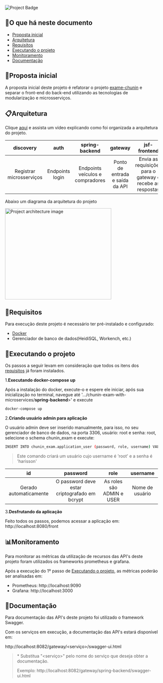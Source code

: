 <img src="https://img.shields.io/github/workflow/status/HarissonNascimento/chunin-exam-with-microservices/chunin-exam%20CI?style=plastic" alt="Project Badge"/>

## 💬O que há neste documento
* [Proposta inicial](https://github.com/HarissonNascimento/chunin-exam-with-microservices#proposta-inicial)
* [Arquitetura](https://github.com/HarissonNascimento/chunin-exam-with-microservices#arquitetura)
* [Requisitos](https://github.com/HarissonNascimento/chunin-exam-with-microservices#requisitos)
* [Executando o projeto](https://github.com/HarissonNascimento/chunin-exam-with-microservices#executando-o-projeto)
* [Monitoramento](https://github.com/HarissonNascimento/chunin-exam-with-microservices#monitoramento)
* [Documentação](https://github.com/HarissonNascimento/chunin-exam-with-microservices#documentação)

## 📖Proposta inicial
A proposta inicial deste projeto é refatorar o projeto [exame-chunin](https://github.com/HarissonNascimento/exame-chunin)
 e separar o front-end do back-end utilizando as tecnologias de modularização e microsserviços.
 
## 📋Arquitetura
Clique [aqui](https://youtu.be/O7oIAppBWsM) e assista um vídeo explicando como foi organizada a arquitetura do projeto.

|        discovery        	|      auth      	|          spring-backend         	|             gateway             	|                        jsf-frontend                       	|
|:-----------------------:	|:--------------:	|:-------------------------------:	|:-------------------------------:	|:---------------------------------------------------------:	|
| Registrar microsserviços 	| Endpoints login 	| Endpoints veículos e compradores 	| Ponto de entrada e saída da API 	| Envia as requisições para o gateway e recebe as respostas 	|

Abaixo um diagrama da arquitetura do projeto

<img src="https://user-images.githubusercontent.com/61818941/95804088-21889300-0cd8-11eb-845a-95b247f6e8fb.jpg" height="300" width="350" alt="Project architecture image">

## 📑Requisitos
Para execução deste projeto é necessário ter pré-instalado e configurado:
- [Docker](https://docs.docker.com/get-docker/)
- Gerenciador de banco de dados(HeidiSQL, Workench, etc.)

## 🚀Executando o projeto
Os passos a seguir levam em consideração que todos os itens dos [requisitos](https://github.com/HarissonNascimento/chunin-exam-with-microservices#requisitos)
já foram instalados.

1.**Executando docker-compose up**

Após a instalação do docker, execute-o e espere ele iniciar, após sua inicialização no terminal, navegue até '.../chunin-exam-with-microservices/**spring-backend**>' e execute

```sh
docker-compose up
```

2.**Criando usuário admin para aplicação**

O usuário admin deve ser inserido manualmente, para isso, no seu gerenciador de banco de dados, na porta 3306, usuário: root e senha: root, selecione o schema chunin_exam e execute:

```sh
INSERT INTO chunin_exam.application_user (password, role, username) VALUES ('$2a$10$L8LU9vI.48.kxxmbKRYAMeK/iITE3jRAxOJlf63Uwv7QeQSPkICya', 'ADMIN', 'root');
```

>Este comando criará um usuário cujo username é 'root' e a senha é 'harisson'

|           id           	|                    password                   	|            role           	|     username    	|
|:----------------------:	|:---------------------------------------------:	|:-------------------------:	|:---------------:	|
| Gerado automaticamente 	| O password deve estar criptografado em bcrypt 	| As roles são ADMIN e USER 	| Nome de usuário 	|

3.**Desfrutando da aplicação**

Feito todos os passos, podemos acessar a aplicação em: http://localhost:8080/front

## 📊Monitoramento
Para monitorar as métricas da utilização de recursos das API's deste projeto foram utilizados os frameworks prometheus e grafana.

Após a execução do 1º passo de [Executando o projeto](https://github.com/HarissonNascimento/chunin-exam-with-microservices#executando-o-projeto), as métricas poderão ser analisadas em:

- Prometheus: http://localhost:9090
- Grafana: http://localhost:3000

## 📝Documentação
Para documentação das API's deste projeto foi utilizado o framework Swagger.

Com os serviços em execução, a documentação das API's estará disponível em:

http://localhost:8082/gateway/<serviço>/swagger-ui.html

>\* Substitua "\<serviço\>" pelo nome do serviço que deseja obter a documentação. 
>
>Exemplo: http://localhost:8082/gateway/spring-backend/swagger-ui.html

